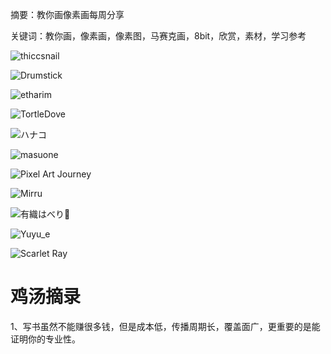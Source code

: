 摘要：教你画像素画每周分享

关键词：教你画，像素画，像素图，马赛克画，8bit，欣赏，素材，学习参考


![thiccsnail](https://pbs.twimg.com/media/GiDcrZwWAAAaoA1?format=jpg&name=medium)

![Drumstick](https://pbs.twimg.com/media/Gh-WveXbcAEW_Cp?format=png&name=900x900)

![etharim](https://pbs.twimg.com/media/Gh_F6hgXgAAXDz5?format=png&name=medium)

![TortleDove](https://pbs.twimg.com/media/GiBhGyUWcAADcSX?format=png&name=medium)

![ハナコ](https://pbs.twimg.com/media/GiDCBa4a0AAhQjd?format=png&name=large)

![masuone](https://pbs.twimg.com/media/Gh_hM-sawAAa1uc?format=png&name=medium)


![Pixel Art Journey](https://pbs.twimg.com/media/Gh_p6MNXgAALV42?format=png&name=medium)


![Mirru](https://pbs.twimg.com/media/Gh23sUsXkAAtBd_?format=png&name=900x900)


![有織はべり🎀](https://pbs.twimg.com/media/GiETTQZbQAAdss8?format=png&name=medium)

![Yuyu_e](https://pbs.twimg.com/media/GiBuA4xWoAAdF4u?format=jpg&name=medium)

![Scarlet Ray](https://pbs.twimg.com/media/GiETGi9X0AA4GC9?format=png&name=small)

# 鸡汤摘录

1、写书虽然不能赚很多钱，但是成本低，传播周期长，覆盖面广，更重要的是能证明你的专业性。